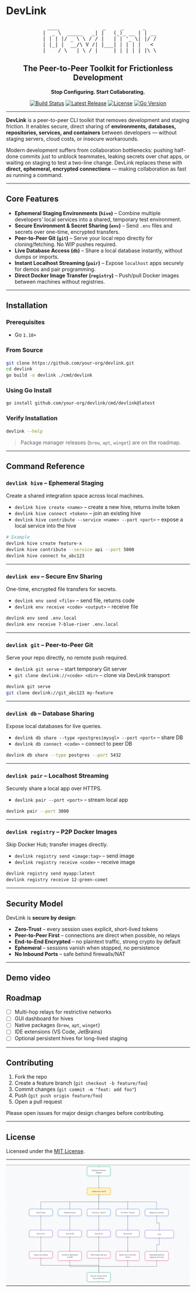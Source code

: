 

# DevLink

<div align="center">
<pre>
  ____              _     _      _   
 |  _ \  _____   _| |   (_)_ __ | | __
 | | | |/ _ \ \ / / |   | | '_ \| |/ /
 | |_| |  __/\ V /| |___| | | | |   < 
 |____/ \___| \_/ |_____|_|_| |_|_|\_\
</pre>
<h2>The Peer-to-Peer Toolkit for Frictionless Development</h2>
<p><strong>Stop Configuring. Start Collaborating.</strong></p>

<a href="#"><img src="https://img.shields.io/github/actions/workflow/status/your-org/devlink/ci.yml?branch=main&style=for-the-badge" alt="Build Status"></a> <a href="#"><img src="https://img.shields.io/github/v/release/your-org/devlink?style=for-the-badge" alt="Latest Release"></a> <a href="./LICENSE"><img src="https://img.shields.io/github/license/your-org/devlink?style=for-the-badge" alt="License"></a> <a href="#"><img src="https://img.shields.io/badge/Go-1.18+-00ADD8.svg?style=for-the-badge&logo=go" alt="Go Version"></a>

</div>

---

**DevLink** is a peer-to-peer CLI toolkit that removes development and staging friction. It enables secure, direct sharing of **environments, databases, repositories, services, and containers** between developers — without staging servers, cloud costs, or insecure workarounds.

Modern development suffers from collaboration bottlenecks: pushing half-done commits just to unblock teammates, leaking secrets over chat apps, or waiting on staging to test a two-line change. DevLink replaces these with **direct, ephemeral, encrypted connections** — making collaboration as fast as running a command.

---

## Core Features

* **Ephemeral Staging Environments (`hive`)** – Combine multiple developers’ local services into a shared, temporary test environment.
* **Secure Environment & Secret Sharing (`env`)** – Send `.env` files and secrets over one-time, encrypted transfers.
* **Peer-to-Peer Git (`git`)** – Serve your local repo directly for cloning/fetching. No WIP pushes required.
* **Live Database Access (`db`)** – Share a local database instantly, without dumps or imports.
* **Instant Localhost Streaming (`pair`)** – Expose `localhost` apps securely for demos and pair programming.
* **Direct Docker Image Transfer (`registry`)** – Push/pull Docker images between machines without registries.

---

## Installation

### Prerequisites

* Go `1.18+`

### From Source

```bash
git clone https://github.com/your-org/devlink.git
cd devlink
go build -o devlink ./cmd/devlink
```

### Using Go Install

```bash
go install github.com/your-org/devlink/cmd/devlink@latest
```

### Verify Installation

```bash
devlink --help
```

> Package manager releases (`brew`, `apt`, `winget`) are on the roadmap.

---

## Command Reference

### `devlink hive` – Ephemeral Staging

Create a shared integration space across local machines.

* `devlink hive create <name>` – create a new hive, returns invite token
* `devlink hive connect <token>` – join an existing hive
* `devlink hive contribute --service <name> --port <port>` – expose a local service into the hive

```bash
# Example
devlink hive create feature-x
devlink hive contribute --service api --port 5000
devlink hive connect hx_abc123
```

---

### `devlink env` – Secure Env Sharing

One-time, encrypted file transfers for secrets.

* `devlink env send <file>` – send file, returns code
* `devlink env receive <code> <output>` – receive file

```bash
devlink env send .env.local
devlink env receive 7-blue-river .env.local
```

---

### `devlink git` – Peer-to-Peer Git

Serve your repo directly, no remote push required.

* `devlink git serve` – start temporary Git server
* `git clone devlink://<code> <dir>` – clone via DevLink transport

```bash
devlink git serve
git clone devlink://git_abc123 my-feature
```

---

### `devlink db` – Database Sharing

Expose local databases for live queries.

* `devlink db share --type <postgres|mysql> --port <port>` – share DB
* `devlink db connect <code>` – connect to peer DB

```bash
devlink db share --type postgres --port 5432
```

---

### `devlink pair` – Localhost Streaming

Securely share a local app over HTTPS.

* `devlink pair --port <port>` – stream local app

```bash
devlink pair --port 3000
```

---

### `devlink registry` – P2P Docker Images

Skip Docker Hub; transfer images directly.

* `devlink registry send <image:tag>` – send image
* `devlink registry receive <code>` – receive image

```bash
devlink registry send myapp:latest
devlink registry receive 12-green-comet
```

---

## Security Model

DevLink is **secure by design**:

* **Zero-Trust** – every session uses explicit, short-lived tokens
* **Peer-to-Peer First** – connections are direct when possible, no relays
* **End-to-End Encrypted** – no plaintext traffic, strong crypto by default
* **Ephemeral** – sessions vanish when stopped, no persistence
* **No Inbound Ports** – safe behind firewalls/NAT

---
## Demo video 


## Roadmap

* [ ] Multi-hop relays for restrictive networks
* [ ] GUI dashboard for hives
* [ ] Native packages (`brew`, `apt`, `winget`)
* [ ] IDE extensions (VS Code, JetBrains)
* [ ] Optional persistent hives for long-lived staging

---

## Contributing

1. Fork the repo
2. Create a feature branch (`git checkout -b feature/foo`)
3. Commit changes (`git commit -m "feat: add foo"`)
4. Push (`git push origin feature/foo`)
5. Open a pull request

Please open issues for major design changes before contributing.

---

## License

Licensed under the [MIT License](./LICENSE).

---

![alt text](image.png)

